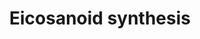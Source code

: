 ---
annotations:
- type: Pathway Ontology
  value: eicosanoid biosynthetic pathway
authors:
- MaintBot
- Thomas
- Christine Chichester
- Mkutmon
- Eweitz
description: 'In biochemistry, eicosanoids are signaling molecules made by oxidation
  of twenty-carbon essential fatty acids, (EFAs). They exert complex control over
  many bodily systems, mainly in inflammation or immunity, and as messengers in the
  central nervous system.  Source: [[wikipedia:Eicosanoid|Wikipedia]]'
last-edited: 2021-05-21
organisms:
- Pan troglodytes
redirect_from:
- /index.php/Pathway:WP854
- /instance/WP854
schema-jsonld:
- '@context': https://schema.org/
  '@id': https://wikipathways.github.io/pathways/WP854.html
  '@type': Dataset
  creator:
    '@type': Organization
    name: WikiPathways
  description: 'In biochemistry, eicosanoids are signaling molecules made by oxidation
    of twenty-carbon essential fatty acids, (EFAs). They exert complex control over
    many bodily systems, mainly in inflammation or immunity, and as messengers in
    the central nervous system.  Source: [[wikipedia:Eicosanoid|Wikipedia]]'
  keywords:
  - PTGS1
  - Prostaglandin H2
  - Thromboxane B2
  - PTGS2
  - ALOX5AP
  - Arachidonic acid
  - Prostaglandin F2a
  - PGE2 9-ketoreduc
  - Prostaglandin I2
  - PTGDS
  - Leukotriene B4
  - ALOX5
  - Leukotriene A4
  - ALOX15B
  - 12-HETE
  - PLA2G2A
  - GGT1
  - PGD2 11-ketoreduc
  - 15-HETE
  - PTGIS
  - TBXAS1
  - Leukotriene C4
  - LTA4H
  - 5-HPETE
  - PTGES2
  - ALOX12
  - 5-HETE
  - Leukotriene D4
  - Prostaglandin D2
  - PTGES
  - Peroxidase?
  - DPEP1
  - PLA2G6
  - PNPLA8
  - Thromboxane A2
  - ALOX15
  - Leukotriene E4
  - LTC4S
  license: CC0
  name: Eicosanoid synthesis
seo: CreativeWork
title: Eicosanoid synthesis
wpid: WP854
---